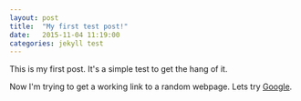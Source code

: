 ```yaml
---
layout: post
title:  "My first test post!"
date:   2015-11-04 11:19:00
categories: jekyll test
---
```

This is my first post. It's a simple test to get the hang of it.

Now I'm trying to get a working link to a random webpage. Lets try [Google][google].

[google]:      http://google.com

